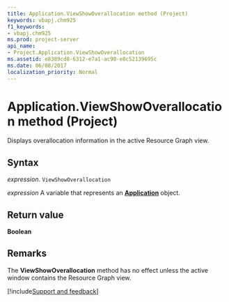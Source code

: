 ```yaml
---
title: Application.ViewShowOverallocation method (Project)
keywords: vbapj.chm925
f1_keywords:
- vbapj.chm925
ms.prod: project-server
api_name:
- Project.Application.ViewShowOverallocation
ms.assetid: e8389cd8-6312-e7a1-ac90-e0c52139695c
ms.date: 06/08/2017
localization_priority: Normal
---
```



# Application.ViewShowOverallocation method (Project)

Displays overallocation information in the active Resource Graph view.


## Syntax

_expression_. `ViewShowOverallocation`

_expression_ A variable that represents an **[Application](Project.Application.md)** object.


## Return value

 **Boolean**


## Remarks

The  **ViewShowOverallocation** method has no effect unless the active window contains the Resource Graph view.

[!include[Support and feedback](~/includes/feedback-boilerplate.md)]